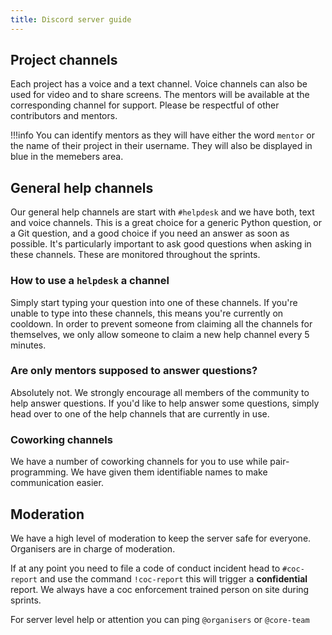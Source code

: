 ```yaml
---
title: Discord server guide
---
```


## Project channels

Each project has a voice and a text channel. Voice channels can also be used for video and to share screens. The mentors will be available at the corresponding channel for support. Please be respectful of other contributors and mentors.

!!!info
    You can identify mentors as they will have either the word `mentor` or the name of their project in their username. They will also be displayed in blue in the memebers area.

## General help channels
Our general help channels are start with `#helpdesk` and we have both, text and voice channels. This is a great choice for a generic Python question, or a Git question, and a good choice if you need an answer as soon as possible. It's particularly important to ask good questions when asking in these channels. These are monitored throughout the sprints.

### How to use a `helpdesk` a channel

Simply start typing your question into one of these channels.
If you're unable to type into these channels, this means you're currently on cooldown. In order to prevent someone from claiming all the channels for themselves, we only allow someone to claim a new help channel every 5 minutes.

### Are only mentors supposed to answer questions?

Absolutely not. We strongly encourage all members of the community to help answer questions. If you'd like to help answer some questions, simply head over to one of the help channels that are currently in use.

### Coworking channels

We have a number of coworking channels for you to use while pair-programming. We have given them identifiable names to make communication easier.

## Moderation

We have a high level of moderation to keep the server safe for everyone. Organisers are in charge of moderation.

If at any point you need to file a code of conduct incident head to `#coc-report` and use the command `!coc-report` this will trigger a **confidential** report.
We always have a coc enforcement trained person on site during sprints.

For server level help or attention you can ping `@organisers` or `@core-team`